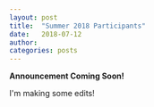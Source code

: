 ```yaml
---
layout: post
title:  "Summer 2018 Participants"
date:   2018-07-12
author:
categories: posts
---
```


**Announcement Coming Soon!**

I'm making some edits!
